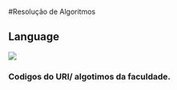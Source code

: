 #Resolução de Algoritmos

<h2>Language</h2>
<img src="https://img.shields.io/badge/C-00599C?style=for-the-badge&logo=c&logoColor=white" />

<h3>Codigos do URI/ algotimos da faculdade.</h3>

